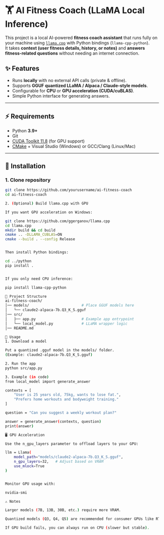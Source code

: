 # 🏋️ AI Fitness Coach (LLaMA Local Inference)

This project is a local AI-powered **fitness coach assistant** that runs fully on your machine using [`llama.cpp`](https://github.com/ggerganov/llama.cpp) with Python bindings (`llama-cpp-python`).  
It takes **context (user fitness details, history, or notes)** and **answers fitness-related questions** without needing an internet connection.  

## ✨ Features
- Runs **locally** with no external API calls (private & offline).  
- Supports **GGUF quantized LLaMA / Alpaca / Claude-style models**.  
- Configurable for **CPU** or **GPU acceleration (CUDA/cuBLAS)**.  
- Simple Python interface for generating answers.  

---

## ⚡ Requirements

- Python **3.9+**  
- Git  
- [CUDA Toolkit 11.8](https://developer.nvidia.com/cuda-11-8-0-download-archive) (for GPU support)  
- [CMake](https://cmake.org/download/) + Visual Studio (Windows) or GCC/Clang (Linux/Mac)  

---

## 🔧 Installation

### 1. Clone repository
```bash
git clone https://github.com/yourusername/ai-fitness-coach
cd ai-fitness-coach

2. (Optional) Build llama.cpp with GPU

If you want GPU acceleration on Windows:

git clone https://github.com/ggerganov/llama.cpp
cd llama.cpp
mkdir build && cd build
cmake .. -DLLAMA_CUBLAS=ON
cmake --build . --config Release


Then install Python bindings:

cd ../python
pip install .


If you only need CPU inference:

pip install llama-cpp-python

📂 Project Structure
ai-fitness-coach/
│── models/                        # Place GGUF models here
│   └── claude2-alpaca-7b.Q3_K_S.gguf
│── src/
│   ├── app.py                     # Example app entrypoint
│   └── local_model.py             # LLaMA wrapper logic
│── README.md

🚀 Usage
1. Download a model

Put a quantized .gguf model in the models/ folder.
(Example: claude2-alpaca-7b.Q3_K_S.gguf)

2. Run the app
python src/app.py

3. Example (in code)
from local_model import generate_answer

contexts = [
    "User is 25 years old, 75kg, wants to lose fat.",
    "Prefers home workouts and bodyweight training."
]

question = "Can you suggest a weekly workout plan?"

answer = generate_answer(contexts, question)
print(answer)

🖥️ GPU Acceleration

Use the n_gpu_layers parameter to offload layers to your GPU:

llm = Llama(
    model_path="models/claude2-alpaca-7b.Q3_K_S.gguf",
    n_gpu_layers=32,   # Adjust based on VRAM
    use_mlock=True
)


Monitor GPU usage with:

nvidia-smi

⚠️ Notes

Larger models (7B, 13B, 30B, etc.) require more VRAM.

Quantized models (Q3, Q4, Q5) are recommended for consumer GPUs like RTX 3070.

If GPU build fails, you can always run on CPU (slower but stable).
